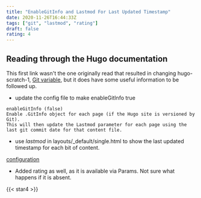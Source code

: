 ```yaml
---
title: "EnableGitInfo and Lastmod For Last Updated Timestamp"
date: 2020-11-26T16:44:33Z
tags: ["git", "lastmod", "rating"]
draft: false
rating: 4
---
```

## Reading through the Hugo documentation

This first link wasn't the one originally read that resulted in changing hugo-scratch-1, [Git variable](https://gohugo.io/variables/git/), but it does have some useful information to be followed up.

* update the config file to make enableGitInfo true

```
enableGitInfo (false)
Enable .GitInfo object for each page (if the Hugo site is versioned by Git). 
This will then update the Lastmod parameter for each page using the 
last git commit date for that content file.
```

* use *lastmod* in layouts/_default/single.html to show the last updated timestamp for each bit of content.

[configuration](https://gohugo.io/getting-started/configuration/)

* Added rating as well, as it is available via Params. Not sure what happens if it is absent.

{{< star4 >}}
